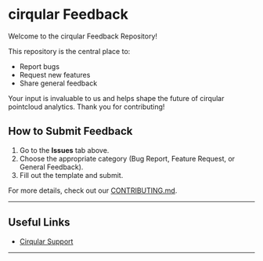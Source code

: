 # cirqular Feedback

Welcome to the cirqular Feedback Repository!

This repository is the central place to:
- Report bugs
- Request new features
- Share general feedback

Your input is invaluable to us and helps shape the future of cirqular pointcloud analytics. Thank you for contributing!

## How to Submit Feedback
1. Go to the **Issues** tab above.
2. Choose the appropriate category (Bug Report, Feature Request, or General Feedback).
3. Fill out the template and submit.

For more details, check out our [CONTRIBUTING.md](./CONTRIBUTING.md).

---

## Useful Links
- [Cirqular Support]([https://example.com/support](https://www.cirqular.ai/kontakt-formular/))

---
